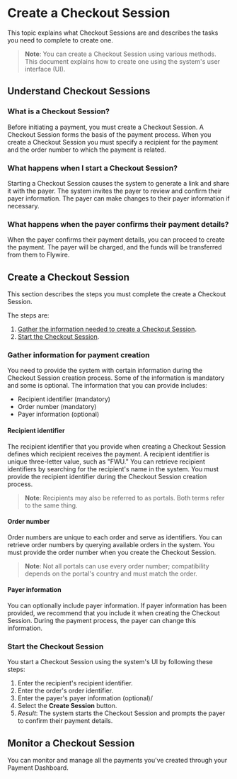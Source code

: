 # Create a Checkout Session

This topic explains what Checkout Sessions are and describes the tasks you need to complete to create one.

> **Note**: You can create a Checkout Session using various methods. This document explains how to create one using the system's user interface (UI). 

## Understand Checkout Sessions

### What is a Checkout Session?
Before initiating a payment, you must create a Checkout Session. A Checkout Session forms the basis of the payment process. When you create a Checkout Session you must specify a recipient for the payment and the order number to which the payment is related.

### What happens when I start a Checkout Session?

Starting a Checkout Session causes the system to generate a link and share it with the payer. The system invites the payer to review and confirm their payer information. The payer can make changes to their payer information if necessary.

### What happens when the payer confirms their payment details?

When the payer confirms their payment details, you can proceed to create the payment. The payer will be charged, and the funds will be transferred from them to Flywire.

## Create a Checkout Session

This section describes the steps you must complete the create a Checkout Session. 

The steps are:

1. [Gather the information needed to create a Checkout Session](#gather-information-for-payment-creation).
1. [Start the Checkout Session](#start-the-checkout-session). 


### Gather information for payment creation

You need to provide the system with certain information during the Checkout Session creation process. Some of the information is mandatory and some is optional. The information that you can provide includes:

- Recipient identifier (mandatory)
- Order number (mandatory)
- Payer information (optional)

#### Recipient identifier

The recipient identifier that you provide when creating a Checkout Session defines which  recipient receives the payment. A recipient identifier is unique three-letter value, such as "FWU." You can retrieve recipient identifiers by searching for the recipient's name in the system. You must provide the recipient identifier during the Checkout Session creation process.

> **Note**: Recipients may also be referred to as portals. Both terms refer to the same thing.

#### Order number

Order numbers are unique to each order and serve as identifiers. You can retrieve order numbers by querying available orders in the system. You must provide the order number when you create the Checkout Session.

> **Note**: Not all portals can use every order number; compatibility depends on the portal's country and must match the order. 
#### Payer information

You can optionally include payer information. If payer information has been provided, we recommend that you include it when creating the Checkout Session. During the payment process, the payer can change this information.

### Start the Checkout Session

You start a Checkout Session using the system's UI by following these steps:

1. Enter the recipient's recipient identifier.
1. Enter the order's order identifier.
1. Enter the payer's payer information (optional)/
1. Select the **Create Session** button.
1. *Result*: The system starts the Checkout Session and prompts the payer to confirm their payment details.

## Monitor a Checkout Session 

You can monitor and manage all the payments you've created through your Payment Dashboard.
